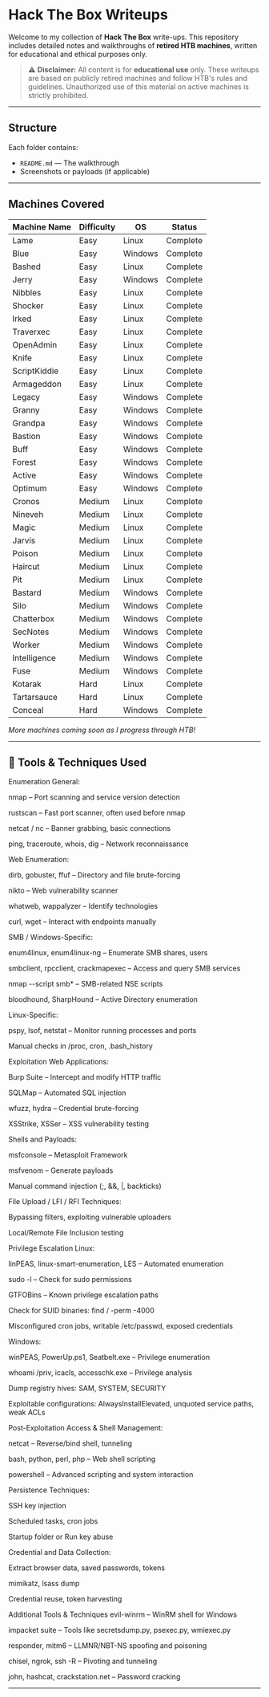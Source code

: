 #  Hack The Box Writeups

Welcome to my collection of **Hack The Box** write-ups. This repository includes detailed notes and walkthroughs of **retired HTB machines**, written for educational and ethical purposes only.

> ⚠️ **Disclaimer:** All content is for **educational use** only. These writeups are based on publicly retired machines and follow HTB's rules and guidelines. Unauthorized use of this material on active machines is strictly prohibited.

---

## Structure

Each folder contains:
- `README.md` — The walkthrough
- Screenshots or payloads (if applicable)

---

## Machines Covered

| Machine Name | Difficulty | OS       | Status     |
|--------------|------------|----------|------------|
| Lame         | Easy       | Linux    | Complete   |
| Blue         | Easy       | Windows  | Complete   |
| Bashed       | Easy       | Linux    | Complete   |
| Jerry        | Easy       | Windows  | Complete   |
| Nibbles      | Easy       | Linux    | Complete   |
| Shocker      | Easy       | Linux    | Complete   |
| Irked        | Easy       | Linux    | Complete   |
| Traverxec    | Easy       | Linux    | Complete   |
| OpenAdmin    | Easy       | Linux    | Complete   |
| Knife        | Easy       | Linux    | Complete   |
| ScriptKiddie | Easy       | Linux    | Complete   |
| Armageddon   | Easy       | Linux    | Complete   |
| Legacy       | Easy       | Windows  | Complete   |
| Granny       | Easy       | Windows  | Complete   |
| Grandpa      | Easy       | Windows  | Complete   |
| Bastion      | Easy       | Windows  | Complete   |
| Buff         | Easy       | Windows  | Complete   |
| Forest       | Easy       | Windows  | Complete   |
| Active       | Easy       | Windows  | Complete   |
| Optimum      | Easy       | Windows  | Complete   |
| Cronos       | Medium     | Linux    | Complete   |
| Nineveh      | Medium     | Linux    | Complete   |
| Magic        | Medium     | Linux    | Complete   |
| Jarvis       | Medium     | Linux    | Complete   |
| Poison       | Medium     | Linux    | Complete   |
| Haircut      | Medium     | Linux    | Complete   |
| Pit          | Medium     | Linux    | Complete   |
| Bastard      | Medium     | Windows  | Complete   |
| Silo         | Medium     | Windows  | Complete   |
| Chatterbox   | Medium     | Windows  | Complete   |
| SecNotes     | Medium     | Windows  | Complete   |
| Worker       | Medium     | Windows  | Complete   |
| Intelligence | Medium     | Windows  | Complete   |
| Fuse         | Medium     | Windows  | Complete   |
| Kotarak      | Hard       | Linux    | Complete   |
| Tartarsauce  | Hard       | Linux    | Complete   |
| Conceal      | Hard       | Windows  | Complete   |

*More machines coming soon as I progress through HTB!*

---

## 🔧 Tools & Techniques Used
Enumeration
General:

nmap – Port scanning and service version detection

rustscan – Fast port scanner, often used before nmap

netcat / nc – Banner grabbing, basic connections

ping, traceroute, whois, dig – Network reconnaissance

Web Enumeration:

dirb, gobuster, ffuf – Directory and file brute-forcing

nikto – Web vulnerability scanner

whatweb, wappalyzer – Identify technologies

curl, wget – Interact with endpoints manually

SMB / Windows-Specific:

enum4linux, enum4linux-ng – Enumerate SMB shares, users

smbclient, rpcclient, crackmapexec – Access and query SMB services

nmap --script smb* – SMB-related NSE scripts

bloodhound, SharpHound – Active Directory enumeration

Linux-Specific:

pspy, lsof, netstat – Monitor running processes and ports

Manual checks in /proc, cron, .bash_history

Exploitation
Web Applications:

Burp Suite – Intercept and modify HTTP traffic

SQLMap – Automated SQL injection

wfuzz, hydra – Credential brute-forcing

XSStrike, XSSer – XSS vulnerability testing

Shells and Payloads:

msfconsole – Metasploit Framework

msfvenom – Generate payloads

Manual command injection (;, &&, |, backticks)

File Upload / LFI / RFI Techniques:

Bypassing filters, exploiting vulnerable uploaders

Local/Remote File Inclusion testing

Privilege Escalation
Linux:

linPEAS, linux-smart-enumeration, LES – Automated enumeration

sudo -l – Check for sudo permissions

GTFOBins – Known privilege escalation paths

Check for SUID binaries: find / -perm -4000

Misconfigured cron jobs, writable /etc/passwd, exposed credentials

Windows:

winPEAS, PowerUp.ps1, Seatbelt.exe – Privilege enumeration

whoami /priv, icacls, accesschk.exe – Privilege analysis

Dump registry hives: SAM, SYSTEM, SECURITY

Exploitable configurations: AlwaysInstallElevated, unquoted service paths, weak ACLs

Post-Exploitation
Access & Shell Management:

netcat – Reverse/bind shell, tunneling

bash, python, perl, php – Web shell scripting

powershell – Advanced scripting and system interaction

Persistence Techniques:

SSH key injection

Scheduled tasks, cron jobs

Startup folder or Run key abuse

Credential and Data Collection:

Extract browser data, saved passwords, tokens

mimikatz, lsass dump

Credential reuse, token harvesting

Additional Tools & Techniques
evil-winrm – WinRM shell for Windows

impacket suite – Tools like secretsdump.py, psexec.py, wmiexec.py

responder, mitm6 – LLMNR/NBT-NS spoofing and poisoning

chisel, ngrok, ssh -R – Pivoting and tunneling

john, hashcat, crackstation.net – Password cracking

---

